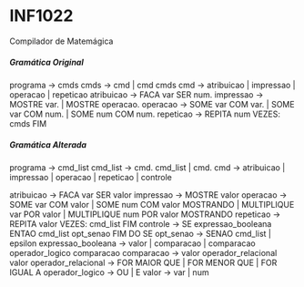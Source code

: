 # INF1022
Compilador de Matemágica

##### Gramática Original

programa            → cmds
cmds                → cmd | cmd cmds
cmd                 → atribuicao | impressao | operacao | repeticao
atribuicao          → FACA var SER num.
impressao           → MOSTRE var. | MOSTRE operacao.
operacao            → SOME var COM var. | SOME var COM num. | SOME num COM num.
repeticao           → REPITA num VEZES: cmds FIM

##### Gramática Alterada

programa            → cmd_list
cmd_list            → cmd. cmd_list | cmd.
cmd                 → atribuicao | impressao | operacao | repeticao | controle

atribuicao          → FACA var SER valor
impressao           → MOSTRE valor
operacao            → SOME var COM valor | SOME num COM valor MOSTRANDO | MULTIPLIQUE var POR valor | MULTIPLIQUE num POR valor MOSTRANDO
repeticao           → REPITA valor VEZES: cmd_list FIM
controle            → SE expressao_booleana ENTAO cmd_list opt_senao FIM DO SE
opt_senao           → SENAO cmd_list | epsilon
expressao_booleana  → valor | comparacao | comparacao operador_logico comparacao
comparacao          → valor operador_relacional valor 
operador_relacional → FOR MAIOR QUE | FOR MENOR QUE | FOR IGUAL A
operador_logico     → OU | E
valor               → var | num